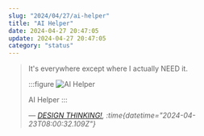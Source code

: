 ```yaml
---
slug: "2024/04/27/ai-helper"
title: "AI Helper"
date: 2024-04-27 20:47:05
update: 2024-04-27 20:47:05
category: "status"
---
```


> It's everywhere except where I actually NEED it.
> 
> :::figure
> ![AI Helper](/images/post/2024/2024-04-27-20-47-05-ai-helper.png)
>
> AI Helper
> :::
>
> <cite>&mdash; [DESIGN THINKING!](https://designthinkingcomic.substack.com/p/ai-helper), :time{datetime="2024-04-23T08:00:32.109Z"}</cite>
